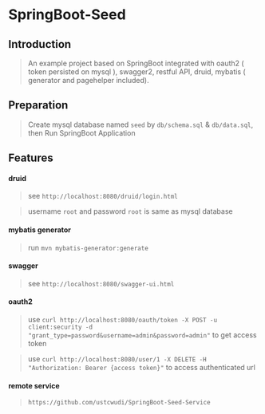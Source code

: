 # SpringBoot-Seed

## Introduction

> An example project based on SpringBoot integrated with oauth2 ( token persisted on mysql ), swagger2, restful API, druid, mybatis ( generator and pagehelper included).

## Preparation

> Create mysql database named `seed` by `db/schema.sql` & `db/data.sql`, then Run SpringBoot Application

## Features


#### druid
> see `http://localhost:8080/druid/login.html`

> username `root` and password `root` is same as mysql database


#### mybatis generator
> run `mvn mybatis-generator:generate`

#### swagger
> see `http://localhost:8080/swagger-ui.html `

#### oauth2
>use `curl http://localhost:8080/oauth/token -X POST -u client:security -d "grant_type=password&username=admin&password=admin"` to get access token

> use `curl http://localhost:8080/user/1 -X DELETE -H "Authorization: Bearer {access token}"` to access authenticated url

#### remote service

> `https://github.com/ustcwudi/SpringBoot-Seed-Service`